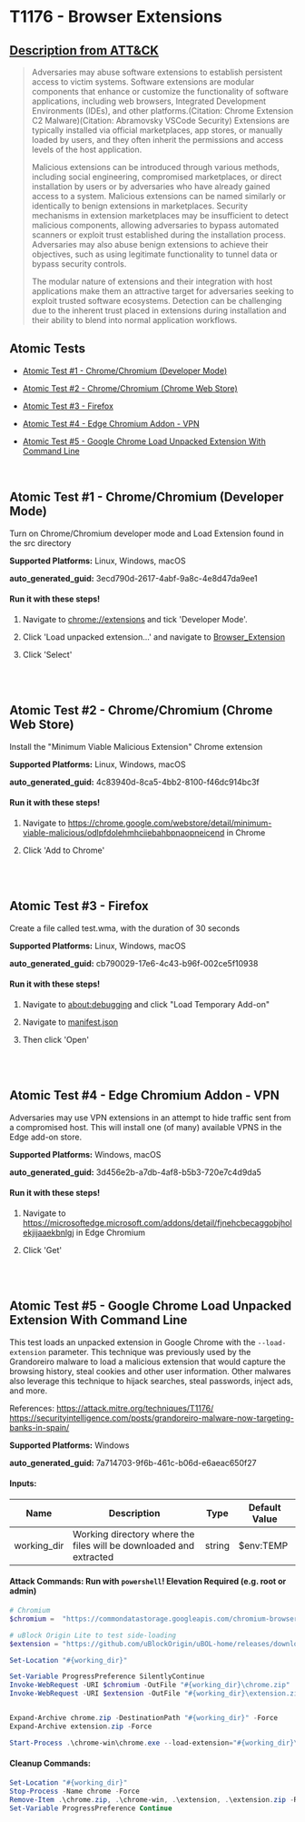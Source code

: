 # T1176 - Browser Extensions
## [Description from ATT&CK](https://attack.mitre.org/techniques/T1176)
<blockquote>

Adversaries may abuse software extensions to establish persistent access to victim systems. Software extensions are modular components that enhance or customize the functionality of software applications, including web browsers, Integrated Development Environments (IDEs), and other platforms.(Citation: Chrome Extension C2 Malware)(Citation: Abramovsky VSCode Security) Extensions are typically installed via official marketplaces, app stores, or manually loaded by users, and they often inherit the permissions and access levels of the host application. 

  
Malicious extensions can be introduced through various methods, including social engineering, compromised marketplaces, or direct installation by users or by adversaries who have already gained access to a system. Malicious extensions can be named similarly or identically to benign extensions in marketplaces. Security mechanisms in extension marketplaces may be insufficient to detect malicious components, allowing adversaries to bypass automated scanners or exploit trust established during the installation process. Adversaries may also abuse benign extensions to achieve their objectives, such as using legitimate functionality to tunnel data or bypass security controls. 

The modular nature of extensions and their integration with host applications make them an attractive target for adversaries seeking to exploit trusted software ecosystems. Detection can be challenging due to the inherent trust placed in extensions during installation and their ability to blend into normal application workflows. 

</blockquote>

## Atomic Tests

- [Atomic Test #1 - Chrome/Chromium (Developer Mode)](#atomic-test-1---chromechromium-developer-mode)

- [Atomic Test #2 - Chrome/Chromium (Chrome Web Store)](#atomic-test-2---chromechromium-chrome-web-store)

- [Atomic Test #3 - Firefox](#atomic-test-3---firefox)

- [Atomic Test #4 - Edge Chromium Addon - VPN](#atomic-test-4---edge-chromium-addon---vpn)

- [Atomic Test #5 - Google Chrome Load Unpacked Extension With Command Line](#atomic-test-5---google-chrome-load-unpacked-extension-with-command-line)


<br/>

## Atomic Test #1 - Chrome/Chromium (Developer Mode)
Turn on Chrome/Chromium developer mode and Load Extension found in the src directory

**Supported Platforms:** Linux, Windows, macOS


**auto_generated_guid:** 3ecd790d-2617-4abf-9a8c-4e8d47da9ee1





#### Run it with these steps! 
1. Navigate to [chrome://extensions](chrome://extensions) and
tick 'Developer Mode'.

2. Click 'Load unpacked extension...' and navigate to
[Browser_Extension](../t1176/src/)

3. Click 'Select'







<br/>
<br/>

## Atomic Test #2 - Chrome/Chromium (Chrome Web Store)
Install the "Minimum Viable Malicious Extension" Chrome extension

**Supported Platforms:** Linux, Windows, macOS


**auto_generated_guid:** 4c83940d-8ca5-4bb2-8100-f46dc914bc3f





#### Run it with these steps! 
1. Navigate to https://chrome.google.com/webstore/detail/minimum-viable-malicious/odlpfdolehmhciiebahbpnaopneicend
in Chrome

2. Click 'Add to Chrome'







<br/>
<br/>

## Atomic Test #3 - Firefox
Create a file called test.wma, with the duration of 30 seconds

**Supported Platforms:** Linux, Windows, macOS


**auto_generated_guid:** cb790029-17e6-4c43-b96f-002ce5f10938





#### Run it with these steps! 
1. Navigate to [about:debugging](about:debugging) and
click "Load Temporary Add-on"

2. Navigate to [manifest.json](./src/manifest.json)

3. Then click 'Open'







<br/>
<br/>

## Atomic Test #4 - Edge Chromium Addon - VPN
Adversaries may use VPN extensions in an attempt to hide traffic sent from a compromised host. This will install one (of many) available VPNS in the Edge add-on store.

**Supported Platforms:** Windows, macOS


**auto_generated_guid:** 3d456e2b-a7db-4af8-b5b3-720e7c4d9da5





#### Run it with these steps! 
1. Navigate to https://microsoftedge.microsoft.com/addons/detail/fjnehcbecaggobjholekjijaaekbnlgj
in Edge Chromium

2. Click 'Get'







<br/>
<br/>

## Atomic Test #5 - Google Chrome Load Unpacked Extension With Command Line
This test loads an unpacked extension in Google Chrome with the `--load-extension` parameter. This technique was previously used by the Grandoreiro malware to load a malicious extension that would capture the browsing history, steal cookies and other user information. Other malwares also leverage this technique to hijack searches, steal passwords, inject ads, and more.

References:
https://attack.mitre.org/techniques/T1176/
https://securityintelligence.com/posts/grandoreiro-malware-now-targeting-banks-in-spain/

**Supported Platforms:** Windows


**auto_generated_guid:** 7a714703-9f6b-461c-b06d-e6aeac650f27





#### Inputs:
| Name | Description | Type | Default Value |
|------|-------------|------|---------------|
| working_dir | Working directory where the files will be downloaded and extracted | string | $env:TEMP|


#### Attack Commands: Run with `powershell`!  Elevation Required (e.g. root or admin) 


```powershell
# Chromium
$chromium =  "https://commondatastorage.googleapis.com/chromium-browser-snapshots/Win_x64/1153778/chrome-win.zip"

# uBlock Origin Lite to test side-loading
$extension = "https://github.com/uBlockOrigin/uBOL-home/releases/download/uBOLite_2024.11.25.1376/uBOLite_2024.11.25.1376.chromium.mv3.zip"

Set-Location "#{working_dir}"

Set-Variable ProgressPreference SilentlyContinue
Invoke-WebRequest -URI $chromium -OutFile "#{working_dir}\chrome.zip"
Invoke-WebRequest -URI $extension -OutFile "#{working_dir}\extension.zip"


Expand-Archive chrome.zip -DestinationPath "#{working_dir}" -Force
Expand-Archive extension.zip -Force

Start-Process .\chrome-win\chrome.exe --load-extension="#{working_dir}\extension\" -PassThru
```

#### Cleanup Commands:
```powershell
Set-Location "#{working_dir}"
Stop-Process -Name chrome -Force
Remove-Item .\chrome.zip, .\chrome-win, .\extension, .\extension.zip -Recurse -Force
Set-Variable ProgressPreference Continue
```





<br/>
